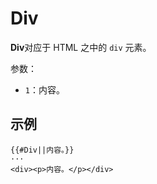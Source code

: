 # Div

**Div**对应于 HTML 之中的 `div` 元素。

参数：

- `1`：内容。

## 示例

```example
{{#Div||内容。}}
···
<div><p>内容。</p></div>
```
